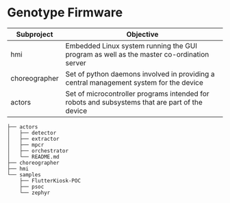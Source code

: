 # Genotype Firmware

| Subproject    | Objective                                                                                      |
|---------------|------------------------------------------------------------------------------------------------|
| hmi           | Embedded Linux system running the GUI program as well as the master co-ordination server       |
| choreographer | Set of python daemons involved in providing a central management system for the device         |
| actors        | Set of microcontroller programs intended for robots and subsystems that are part of the device |


```
├── actors
│   ├── detector
│   ├── extractor
│   ├── mpcr
│   ├── orchestrator
│   └── README.md
├── choreographer
├── hmi
└── samples
    ├── FlutterKiosk-POC
    ├── psoc
    └── zephyr
```

